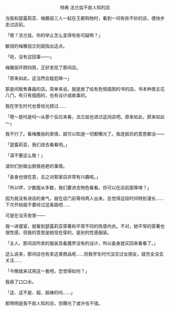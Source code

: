 <p align="center">特典 法兰兹不欲人知的店</p>

当我和瑟露莉亚、梅雅丽三人一起在王都购物时，看到一间有些不妙的店，便快步走过店前。

「嗯？法兰兹，你的举止怎么变得有些可疑啊？」

敏锐的梅雅丽立刻就指出这点。

「呃，没有这回事——」

梅雅丽环顾四周，正好发现了那间店。

「原来如此，这当然会尴尬嘛～」

那是间贩售春画的店。简单来说，就是放了绘有色情插图的书的店。书本种类五花八门，有只有插图的，也有设计成故事的。

我在学生时代也曾经光顾过……

「嗯～是吗是吗～从那个反应来看，法兰兹也进过这间店吧。原来如此，原来如此～」

我不行了。看梅雅丽的表情，就可以知道一切都曝光了。我连抵抗的意思都没——

「瑟露莉亚，我们进去看看吧。」

「请不要这么做！」

请你们别做出掀我疮疤的事情。

「妾身也很在意，总之对那家店非常有兴趣呢。」

「所以啰，少数服从多数，我们要进去物色看看。你可以在店前面等唷？」

因为我没有进店的勇气，就在店门前等待两人出来。总觉得这段时间特别漫长……下次开始就不要经过这条路吧……

可是在当天夜里——

我一进寝室，就看到瑟露莉亚穿著和平常不同的性感内衣。不对，她平常的穿著也很性感，但我的意思是她现在穿的，是别的性感服装。

「主人，那间店所卖的服装具备魔界没有的设计，所以妾身就买回来看看了。」

这么说来，那间店也有卖这类商品呢……但我学生时代没交过女朋友，就完全没去关注……

「今晚就来试用这一套吧。您觉得如何？」

我吞了口口水。

「这、这不是、超、超棒的吗……」

那明明是我不欲人知的店，但曝光了或许也不错。

